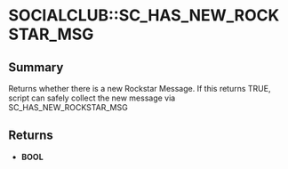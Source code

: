 # SOCIALCLUB::SC_HAS_NEW_ROCKSTAR_MSG

## Summary
Returns whether there is a new Rockstar Message.  If this returns TRUE, script can safely collect the new message via SC_HAS_NEW_ROCKSTAR_MSG

## Returns
* **BOOL**